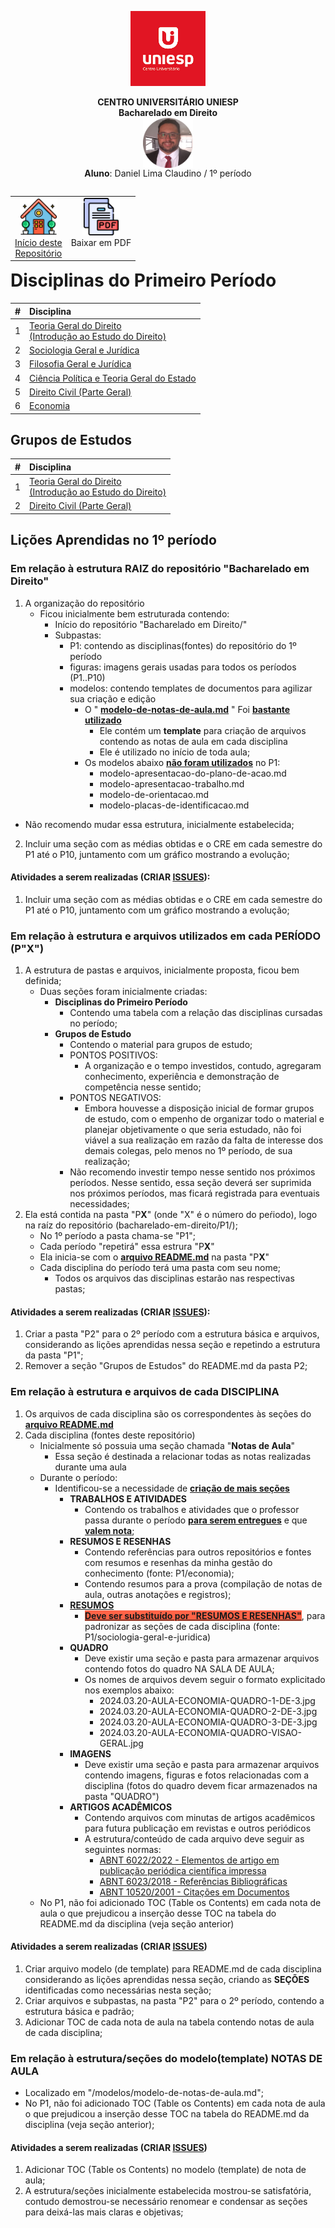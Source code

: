<div align="center">

<p align="center"><img height="120" src="../figuras/LOGO_UNIESP.png"> </p>

<p align="center"><b>CENTRO UNIVERSITÁRIO UNIESP</b><br>
<b>Bacharelado em Direito</b><br>
<img align="center" src="../figuras/FOTO_PERFIL_DANIEL_CLAUDINO_2023.png" width="80"><br>
<b>Aluno</b>: Daniel Lima Claudino / 1º período<br>
 </p>
</div>

<table align="right" border="0">
  <tr>
    <td align="center" valign="top">
      <a href="../README.md">
        <img src="https://github.com/dnlclaudino/imagens/blob/master/icones/icone-casa2.png?raw=true" heigh="60" width="60"><br>Início deste <br>Repositório
      </a>
    </td>
    <td align="center" valign="top">
        <img src="https://github.com/dnlclaudino/imagens/blob/master/icones-aplicativos/pdf/pdf.png?raw=true" heigh="60" width="60"><br>Baixar em PDF
    </td>
  </tr>
</table><br><br><br><br><br>

# Disciplinas do Primeiro Período

|#|Disciplina|
|:---:|:---|
|1|[Teoria Geral do Direito<br>(Introdução ao Estudo do Direito)](./teoria-do-direito/README.md)|
|2|[Sociologia Geral e Jurídica](./sociologia-geral-e-juridica/README.md)|
|3|[Filosofia Geral e Jurídica](./filosofia-geral-e-juridica/README.md)|
|4|[Ciência Política e Teoria Geral do Estado](./ciencia-politica/README.md)|
|5|[Direito Civil (Parte Geral)](./direito-civil-parte-geral/README.md)|
|6|[Economia](./economia/README.md)|

## Grupos de Estudos

|#|Disciplina|
|:---:|:---|
|1|[Teoria Geral do Direito<br>(Introdução ao Estudo do Direito)](./grupo-de-estudos/teoria-do-direito/README.md)|
|2|[Direito Civil (Parte Geral)](./grupo-de-estudos/direito-divil-parte-geral/README.md)|

## Lições Aprendidas no 1º período

### Em relação à estrutura RAIZ do repositório "Bacharelado em Direito"

1. A organização do repositório
   - Ficou inicialmente bem estruturada contendo:
     - Início do repositório "Bacharelado em Direito/"
     - Subpastas:
       - P1: contendo as disciplinas(fontes) do repositório do 1º período
       - figuras: imagens gerais usadas para todos os períodos (P1..P10)
       - modelos: contendo templates de documentos para agilizar sua criação e edição
         - O " <b><u>modelo-de-notas-de-aula.md</u></b> " Foi <b><u>bastante utilizado</u></b>
           - Ele contém um **template** para criação de arquivos contendo as notas de aula em cada disciplina
           - Ele é utilizado no início de toda aula;
         - Os modelos abaixo <b><u>não foram utilizados</u></b> no P1:
           - modelo-apresentacao-do-plano-de-acao.md
           - modelo-apresentacao-trabalho.md
           - modelo-de-orientacao.md
           - modelo-placas-de-identificacao.md
  - Não recomendo mudar essa estrutura, inicialmente estabelecida;
2. Incluir uma seção com as médias obtidas e o CRE em cada semestre do P1 até o P10, juntamento com um gráfico mostrando a evolução;
 
#### Atividades a serem realizadas (CRIAR <b><u>ISSUES</u></b>):

1. Incluir uma seção com as médias obtidas e o CRE em cada semestre do P1 até o P10, juntamento com um gráfico mostrando a evolução;

### Em relação à estrutura e arquivos utilizados em cada PERÍODO (P"X")

1. A estrutura de pastas e arquivos, inicialmente proposta, ficou bem definida;
     - Duas seções foram inicialmente criadas:
       - **Disciplinas do Primeiro Período**
         - Contendo uma tabela com a relação das disciplinas cursadas no período;
       - **Grupos de Estudo**
         - Contendo o material para grupos de estudo;
         - PONTOS POSITIVOS:
           - A organização e o tempo investidos, contudo, agregaram conhecimento, experiência e demonstração de competência nesse sentido;
         - PONTOS NEGATIVOS:
           - Embora houvesse a disposição inicial de formar grupos de estudo, com o empenho de organizar todo o material e planejar objetivamente o que seria estudado, não foi viável a sua realização em razão da falta de interesse dos demais colegas, pelo menos no 1º período, de sua realização;
         - Não recomendo investir tempo nesse sentido nos próximos períodos. Nesse sentido, essa seção deverá ser suprimida nos próximos períodos, mas ficará registrada para eventuais necessidades;
2. Ela está contida na pasta "P**X**" (onde "X" é o número do peŕiodo), logo na raíz do repositório (bacharelado-em-direito/P1/);
     - No 1º período a pasta chama-se "P1";
     - Cada período "repetirá" essa estrura "P**X**"
     - Ela inicia-se com o <b><u>arquivo README.md</u></b> na pasta "P**X**"
     - Cada disciplina do período terá uma pasta com seu nome;
       - Todos os arquivos das disciplinas estarão nas respectivas pastas;

#### Atividades a serem realizadas (CRIAR <b><u>ISSUES</u></b>):

1. Criar a pasta "P2" para o 2º período com a estrutura básica e arquivos, considerando as lições aprendidas nessa seção e repetindo a estrutura da pasta "P1";
2. Remover a seção "Grupos de Estudos" do README.md da pasta P2;

### Em relação à estrutura e arquivos de cada DISCIPLINA

1. Os arquivos de cada disciplina são os correspondentes às seções do <b><u>arquivo README.md</u></b>
2. Cada disciplina (fontes deste repositório)
   - Inicialmente só possuia uma seção chamada "**Notas de Aula**"
     - Essa seção é destinada a relacionar todas as notas realizadas durante uma aula
   - Durante o período:
     - Identificou-se a necessidade de <b><u>criação de mais seções</u></b>
       - **TRABALHOS E ATIVIDADES**
         - Contendo os trabalhos e atividades que o professor passa durante o período <b><u>para serem entregues</u></b> e que <b><u>valem nota</u></b>;
       - **RESUMOS E RESENHAS**
         - Contendo referências para outros repositórios e fontes com resumos e resenhas da minha gestão do conhecimento (fonte: P1/economia);
         - Contendo resumos para a prova (compilação de notas de aula, outras anotações e registros);
       - [**RESUMOS**](https://github.com/dnlclaudino/bacharelado-em-direito/blob/master/P1/sociologia-geral-e-juridica/README.md#resumos)
         - <b><u><span style="background-color:tomato">Deve ser substituído por "**RESUMOS E RESENHAS**"</span></u></b>, para padronizar as seções de cada disciplina (fonte: P1/sociologia-geral-e-juridica)
       - **QUADRO**
         - Deve existir uma seção e pasta para armazenar arquivos contendo fotos do quadro NA SALA DE AULA;
         - Os nomes de arquivos devem seguir o formato explicitado nos exemplos abaixo:
           - 2024.03.20-AULA-ECONOMIA-QUADRO-1-DE-3.jpg
           - 2024.03.20-AULA-ECONOMIA-QUADRO-2-DE-3.jpg
           - 2024.03.20-AULA-ECONOMIA-QUADRO-3-DE-3.jpg
           - 2024.03.20-AULA-ECONOMIA-QUADRO-VISAO-GERAL.jpg
       - **IMAGENS**
         - Deve existir uma seção e pasta para armazenar arquivos contendo imagens, figuras e fotos relacionadas com a disciplina (fotos do quadro devem ficar armazenados na pasta "QUADRO")
       - **ARTIGOS ACADÊMICOS**
         - Contendo arquivos com minutas de artigos acadêmicos para futura publicação em revistas e outros periódicos
         - A estrutura/conteúdo de cada arquivo deve seguir as seguintes normas:
           - [ABNT 6022/2022 - Elementos de artigo em publicação periódica científica impressa](https://1drv.ms/b/s!Au-CrfNP6c0brCoYNPHie7iOtMfA?e=24qOjt)
           - [ABNT 6023/2018 - Referências Bibliográficas](https://1drv.ms/b/s!Au-CrfNP6c0bg8cI71_JqXVjOjeyWQ?e=dXdIYY)
           - [ABNT 10520/2001 - Citações em Documentos](https://1drv.ms/b/s!Au-CrfNP6c0brC6Skw7jpQY61obl?e=HbOkye) 
    - No P1, não foi adicionado TOC (Table os Contents) em cada nota de aula o que prejudicou a inserção desse TOC na tabela do README.md da disciplina (veja seção anterior)

#### Atividades a serem realizadas (CRIAR <b><u>ISSUES</u></b>)

1. Criar arquivo modelo (de template) para README.md de cada disciplina considerando as lições aprendidas nessa seção, criando as **SEÇÕES** identificadas como necessárias nesta seção;
2. Criar arquivos e subpastas, na pasta "P2" para o 2º período, contendo a estrutura básica e padrão;
3. Adicionar TOC de cada nota de aula na tabela contendo notas de aula de cada disciplina;

### Em relação à estrutura/seções do modelo(template) NOTAS DE AULA

- Localizado em "/modelos/modelo-de-notas-de-aula.md";
- No P1, não foi adicionado TOC (Table os Contents) em cada nota de aula o que prejudicou a inserção desse TOC na tabela do README.md da disciplina (veja seção anterior);

#### Atividades a serem realizadas (CRIAR <b><u>ISSUES</u></b>)

1. Adicionar TOC (Table os Contents) no modelo (template) de nota de aula;
2. A estrutura/seções inicialmente estabelecida mostrou-se satisfatória, contudo demostrou-se necessário renomear e condensar as seções para deixá-las mais claras e objetivas;